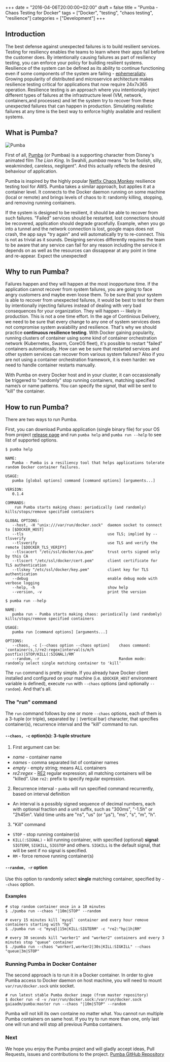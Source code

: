 +++
date = "2016-04-06T20:00:00+02:00"
draft = false
title = "Pumba - Chaos Testing for Docker"
tags = ["Docker", "testing", "chaos testing", "resilience"]
categories = ["Development"]
+++

## Introduction

The best defense against unexpected failures is to build resilient services. Testing for resiliency enables the teams to learn where their apps fail before the customer does. By intentionally causing failures as part of resiliency testing, you can enforce your policy for building resilient systems.
Resilience of the system can be defined as its ability to continue functioning even if some components of the system are failing - [ephemeraliaty](https://en.wikipedia.org/wiki/Ephemerality). Growing popularity of distributed and microservice architecture makes resilience testing critical for applications that now require 24x7x365 operation. 
Resilience testing is an approach where you intentionally inject different types of failures at the infrastructure level (VM, network, containers,and processes) and let the system try to recover from these unexpected failures that can happen in production. Simulating realistic failures at any time is the best way to enforce highly available and resilient systems.

## What is Pumba?

![Pumba](/img/pumba_docker.png)

First of all, [Pumba](https://en.wikipedia.org/wiki/Timon_and_Pumbaa) (or Pumbaa) is a supporting character from Disney's animated film *The Lion King*. In Swahili, *pumbaa* means "to be foolish, silly, weakminded, careless, negligent". And this actually reflects the desired behaviour of application. 

Pumba is inspired by the highly popular [Netfix Chaos Monkey](https://github.com/Netflix/SimianArmy/wiki/Chaos-Monkey) resilience testing tool for AWS. Pumba takes a similar approach, but applies it at a container level. It connects to the Docker daemon running on some machine (local or remote) and brings levels of chaos to it: randomly killing, stopping, and removing running containers.

If the system is designed to be resilient, it should be able to recover from such failures. "Failed" services should be restarted,  lost connections should be recovered, application should degrade gracefully. Example, when you go into a tunnel and the network connection is lost, google maps does not crash, the app says "try again" and will automatically try to re-connect. This is not as trivial as it sounds. Designing services differently requires the team to be aware that any service can fail for any reason including the service it depends on as well as the resources can dissappear at any point in time and re-appear. Expect the unexpected!

## Why to run Pumba?

Failures happen and they will happen at the most inopportune time. If the application cannot recover from system failures, you are going to face angry customers and maybe even loose them. To be sure that your system is able to recover from unexpected failures, it would be best to test for them by intentionally injecting failures instead of dealing with very bad consequences for your organization. They will happen -- likely in production. This is not a one time effort. In the age of Continious Delivery, we need to be sure that every change to any one of system services does not compromise system avaiability and resilience. That's why we should practice **continuous resilience testing**.
With Docker gaining popularity, running clusters of container using some kind of container orchestration network (Kubernetes, Swarm, CoreOS fleet), it's possible to restart "failed" containers automatically. How can we be sure that restarted services and other system services can recover from various system failures? Also if you are not using a container orchestration framework, it is even harder: we need to handle container restarts manually.

With Pumba on every Docker host and in your cluster, it can occassionally be triggered to "randomly" stop running containers, matching specified name/s or name patterns. You can specify the *signal*, that will be sent to "kill" the container.

## How to run Pumba?

There are two ways to run Pumba.

First, you can download Pumba application (single binary file) for your OS from project [release page](https://github.com/gaia-adm/pumba/releases) and run `pumba help` and `pumba run --help` to see list of supported options.

```
$ pumba help

NAME:
   Pumba - Pumba is a resiliency tool that helps applications tolerate random Docker container failures.

USAGE:
   pumba [global options] command [command options] [arguments...]

VERSION:
   0.1.4

COMMANDS:
    run	Pumba starts making chaos: periodically (and randomly) kills/stops/remove specified containers

GLOBAL OPTIONS:
   --host, -H "unix:///var/run/docker.sock"  daemon socket to connect to [$DOCKER_HOST]
   --tls                                     use TLS; implied by --tlsverify
   --tlsverify                               use TLS and verify the remote [$DOCKER_TLS_VERIFY]
   --tlscacert "/etc/ssl/docker/ca.pem"      trust certs signed only by this CA
   --tlscert "/etc/ssl/docker/cert.pem"      client certificate for TLS authentication
   --tlskey "/etc/ssl/docker/key.pem"        client key for TLS authentication
   --debug                                   enable debug mode with verbose logging
   --help, -h                                show help
   --version, -v                             print the version
```

```
$ pumba run --help

NAME:
   pumba run - Pumba starts making chaos: periodically (and randomly) kills/stops/remove specified containers

USAGE:
   pumba run [command options] [arguments...]

OPTIONS:
   --chaos, -c [--chaos option --chaos option]    chaos command: `container(s,)/re2:regex|interval(s/m/h postfix)|STOP/KILL(:SIGNAL)/RM`
   --random, -r                                   Random mode: randomly select single matching container to 'kill'
```

The `run` command is pretty simple. If you already have Docker client installed and configured on your machine (i.e. `$DOCKER_HOST` environment variable is defined), execute `run` with `--chaos` options (and optionally `--random`). And that's all.

### The "run" command

The `run` command follows by one or more `--chaos` options, each of them is a 3-tuple (or triple), separated by `|` (vertical bar) character, that specifies container(s), recurrence interval and the "kill" command to run.

#### `--chaos, -c` option(s): 3-tuple structure

1. First argument can be:
  - *name* - container name
  - *names* - comma separated list of container names
  - *empty* - empty string; means ALL containers
  - *re2:regex* - [RE2](https://github.com/google/re2/wiki/Syntax) regular expression; all matching containers will be "killed". Use `re2:` prefix to specify regular expression.
2. Recurrence interval - `pumba` will run specified command recurrently, based on interval definition
  - An interval is a possibly signed sequence of decimal numbers, each with optional fraction and a unit suffix, such as "300ms", "-1.5h" or "2h45m". Valid time units are "ns", "us" (or "µs"), "ms", "s", "m", "h".
3. "Kill" command
  - `STOP` - stop running container(s)
  - `KILL(:SIGNAL)` - kill running container, with specified (optional) **signal**: `SIGTERM`, `SIGKILL`, `SIGSTOP` and others. `SIGKILL` is the default signal, that will be sent if no signal is specified.
  - `RM` - force remove running container(s)

#### `--random, -r` option

Use this option to randomly select **single** matching container, specified by `--chaos` option.

#### Examples

```
# stop random container once in a 10 minutes
$ ./pumba run --chaos "|10m|STOP" --random
```

```
# every 15 minutes kill `mysql` container and every hour remove containers starting with "hp"
$ ./pumba run -c "mysql|15m|KILL:SIGTERM" -c "re2:^hp|1h|RM"
```

```
# every 30 seconds kill "worker1" and "worker2" containers and every 3 minutes stop "queue" container
$ ./pumba run --chaos "worker1,worker2|30s|KILL:SIGKILL" --chaos "queue|3m|STOP"
```

### Running Pumba in Docker Container

The second approach is to run it in a Docker container.
In order to give Pumba access to Docker daemon on host machine, you will need to mount `var/run/docker.sock` unix socket.

```
# run latest stable Pumba docker image (from master repository)
$ docker run -d -v /var/run/docker.sock:/var/run/docker.sock gaiaadm/pumba:master run --chaos "|10m|STOP" --random
```

Pumba will not kill its own containe no matter what. You cannot run multiple Pumba containers on same host. If you try to run more than one, only last one will run and will stop all previous Pumba containers.

### Next

We hope you enjoy the Pumba project and will gladly accept ideas, Pull Requests, issues and contributions to the project.
[Pumba GitHub Repository](https://github.com/gaia-adm/pumba)

